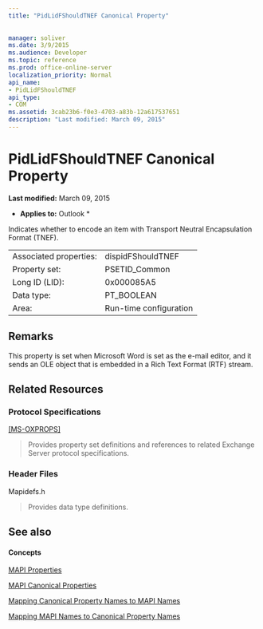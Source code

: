 ```yaml
---
title: "PidLidFShouldTNEF Canonical Property"
 
 
manager: soliver
ms.date: 3/9/2015
ms.audience: Developer
ms.topic: reference
ms.prod: office-online-server
localization_priority: Normal
api_name:
- PidLidFShouldTNEF
api_type:
- COM
ms.assetid: 3cab23b6-f0e3-4703-a83b-12a617537651
description: "Last modified: March 09, 2015"
---
```


# PidLidFShouldTNEF Canonical Property

 **Last modified:** March 09, 2015 
  
 * **Applies to:** Outlook * 
  
Indicates whether to encode an item with Transport Neutral Encapsulation Format (TNEF). 
  
|||
|:-----|:-----|
|Associated properties:  <br/> |dispidFShouldTNEF  <br/> |
|Property set:  <br/> |PSETID_Common  <br/> |
|Long ID (LID):  <br/> |0x000085A5  <br/> |
|Data type:  <br/> |PT_BOOLEAN  <br/> |
|Area:  <br/> |Run-time configuration  <br/> |
   
## Remarks

This property is set when Microsoft Word is set as the e-mail editor, and it sends an OLE object that is embedded in a Rich Text Format (RTF) stream.
  
## Related Resources

### Protocol Specifications

[[MS-OXPROPS]](f6ab1613-aefe-447d-a49c-18217230b148)
  
> Provides property set definitions and references to related Exchange Server protocol specifications.
    
### Header Files

Mapidefs.h
  
> Provides data type definitions.
    
## See also

#### Concepts

[MAPI Properties](mapi-properties.md)
  
[MAPI Canonical Properties](mapi-canonical-properties.md)
  
[Mapping Canonical Property Names to MAPI Names](mapping-canonical-property-names-to-mapi-names.md)
  
[Mapping MAPI Names to Canonical Property Names](mapping-mapi-names-to-canonical-property-names.md)

